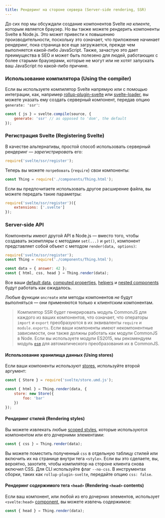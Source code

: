 ```yaml
---
title: Рендеринг на стороне сервера (Server-side rendering, SSR)
---
```


До сих пор мы обсуждали создание компонентов Svelte *на клиенте*, которым является браузер. Но вы также можете рендерить компоненты Svelte в Node.js. Это может привести к повышению производительности, поскольку это означает, что приложение начинает рендеринг, пока страница все еще загружается, прежде чем выполняется какой-либо JavaScript. Также, зачастую это дает преимущества в SEO и может быть полезено для людей, работающих с более старыми браузерами, которые не могут или не хотят запускать ваш JavaScript по какой-либо причине.
<!-- So far, we've discussed creating Svelte components *on the client*, which is to say the browser. But you can also render Svelte components in Node.js. This can result in better perceived performance as it means the application starts rendering while the page is still downloading, before any JavaScript executes. It also has SEO advantages in some cases, and can be beneficial for people running older browsers that can't or won't run your JavaScript for whatever reason. -->


### Использование компилятора (Using the compiler)

Если вы используете компилятор Svelte напрямую или с помощью интеграции, как, например [rollup-plugin-svelte](https://github.com/rollup/rollup-plugin-svelte) или [svelte-loader](https://github.com/sveltejs/svelte-loader), вы можете указать ему создать серверный компонент, передав опцию `generate: 'ssr'`:
<!-- If you're using the Svelte compiler, whether directly or via an integration like [rollup-plugin-svelte](https://github.com/rollup/rollup-plugin-svelte) or [svelte-loader](https://github.com/sveltejs/svelte-loader), you can tell it to generate a server-side component by passing the `generate: 'ssr'` option: -->

```js
const { js } = svelte.compile(source, {
	generate: 'ssr' // as opposed to 'dom', the default
});
```


### Регистрация Svelte (Registering Svelte)

В качестве альтернативы, простой способ использовать серверный рендеринг — *зарегистрировать* его:
<!-- Alternatively, an easy way to use the server-side renderer is to *register* it: -->

```js
require('svelte/ssr/register');
```

Теперь вы можете `потребовать` (`require`) свои компоненты:
<!-- Now you can `require` your components: -->

```js
const Thing = require('./components/Thing.html');
```

Если вы предпочитаете использовать другое расширение файла, вы можете передать такие параметры:
<!-- If you prefer to use a different file extension, you can pass options like so: -->

```js
require('svelte/ssr/register')({
	extensions: ['.svelte']
});
```


### Server-side API

Компоненты имеют другой API в Node.js — вместо того, чтобы создавать экземпляры с методами `set(...)` и `get()`, компонент представляет собой объект с методом `render(data, options)`:
<!-- Components have a different API in Node.js – rather than creating instances with `set(...)` and `get()` methods, a component is an object with a `render(data, options)` method: -->

```js
require('svelte/ssr/register');
const Thing = require('./components/Thing.html');

const data = { answer: 42 };
const { html, css, head } = Thing.render(data);
```

Все ваши [default data](guide#default-data), [computed properties](guide#computed-properties), [helpers](guide#helpers) и [nested components](guide#nested-components) будут работать как ожидалось.
<!-- All your [default data](guide#default-data), [computed properties](guide#computed-properties), [helpers](guide#helpers) and [nested components](guide#nested-components) will work as expected. -->

Любые функции `oncreate` или методы компонентов *не* будут выполняться — они применяются только к клиентским компонентам.
<!-- Any `oncreate` functions or component methods will *not* run — these only apply to client-side components. -->

> Компилятор SSR будет генерировать модуль CommonJS для каждого из ваших компонентов, что означает, что операторы `import` и `export` преобразуются в их эквиваленты `require` и `module.exports`. Если ваши компоненты имеют некомпонентные зависимости, они также должны работать как модули CommonJS в Node. Если вы используете модули ES2015, мы рекомендуем модуль [`esm`](https://github.com/standard-things/esm) для автоматического преобразования их в CommonJS.
<!-- The SSR compiler will generate a CommonJS module for each of your components – meaning that `import` and `export` statements are converted into their `require` and `module.exports` equivalents. If your components have non-component dependencies, they must also work as CommonJS modules in Node. If you're using ES2015 modules, we recommend the [`esm`](https://github.com/standard-things/esm) module for automatically converting them to CommonJS. -->



#### Использование хранилища данных (Using stores)

Если ваши компоненты используют [stores](guide#state-management), используйте второй аргумент:
<!-- If your components use [stores](guide#state-management), use the second argument: -->

```js
const { Store } = require('svelte/store.umd.js');

const { html } = Thing.render(data, {
	store: new Store({
		foo: 'bar'
	})
});
```


#### Рендеринг стилей (Rendering styles)

Вы можете извлекать любые [scoped styles](guide#scoped-styles), которые используются компонентом или его дочерними элементами:
<!-- You can also extract any [scoped styles](guide#scoped-styles) that are used by the component or its children: -->

```js
const { css } = Thing.render(data);
```

Вы можете поместить полученный `css` в отдельную таблицу стилей или включить их на странице внутри тега `<style>`. Если вы это сделаете, вы, вероятно, захотите, чтобы компилятор на стороне клиента снова включил CSS. Для CLI используйте флаг `--no-css`. В инструментах сборки, таких как `rollup-plugin-svelte`, передайте опцию `css: false`.
<!-- You could put the resulting `css` in a separate stylesheet, or include them in the page inside a `<style>` tag. If you do this, you will probably want to prevent the client-side compiler from including the CSS again. For the CLI, use the `--no-css` flag. In build tool integrations like `rollup-plugin-svelte`, pass the `css: false` option. -->



#### Рендеринг содержимого тега `<head>` (Rendering `<head>` contents)

Если ваш компонент, или любой из его дочерних элементов, использует `<svelte:head>` [component](guide#-head-tags), вы можете извлечь содержимое:
<!-- If your component, any of its children, use the `<svelte:head>` [component](guide#-head-tags), you can extract the contents: -->

```js
const { head } = Thing.render(data);
```
